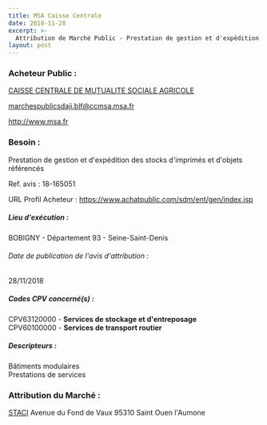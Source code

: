 ```yaml
---
title: MSA Caisse Centrale
date: 2018-11-28
excerpt: >-
  Attribution de Marché Public - Prestation de gestion et d'expédition des stocks d'imprimés et d'objets référencés
layout: post
---
```


### Acheteur Public : 
<a href="/acheteur-34/siren-302990445"> CAISSE CENTRALE DE MUTUALITE SOCIALE AGRICOLE</a><br/>



marchespublicsdaji.blf@ccmsa.msa.fr


http://www.msa.fr
### Besoin :

Prestation de gestion et d'expédition des stocks d'imprimés et d'objets référencés

Ref. avis : 18-165051

URL Profil Acheteur : https://www.achatpublic.com/sdm/ent/gen/index.jsp

##### Lieu d'exécution :

BOBIGNY - Département 93 - Seine-Saint-Denis

###### Date de publication de l'avis d'attribution : 
28/11/2018

##### Codes CPV concerné(s) :
CPV63120000 - **Services de stockage et d'entreposage** <br/>
CPV60100000 - **Services de transport routier** <br/>

##### Descripteurs :
Bâtiments modulaires <br/>
Prestations de services <br/>

### Attribution du Marché :
<a href="/entreprise-256/siren-349145243"> STACI</a>    Avenue du Fond de Vaux 95310 Saint Ouen l'Aumone <br/>
